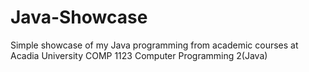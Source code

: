 # Java-Showcase
Simple showcase of my Java programming from academic courses at Acadia University
COMP 1123 Computer Programming 2(Java)
